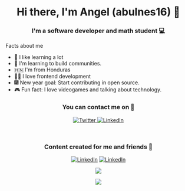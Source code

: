 <h1 align="center"> Hi there, I'm Angel (abulnes16) 👋 </h1>

<h3 align="center"> I'm a software developer and math student 💻</h3>

Facts about me

- :pencil: I like learning a lot 
- :handshake: I'm learning to build communities.
- :honduras: I'm from Honduras 
- :man_technologist: I love frontend development
- :fireworks: New year goal: Start contributing in open source.
- :video_game: Fun fact: I love videogames and talking about technology.


<h3 align="center"><strong>You can contact me on 📱</strong></h3>
<p align="center">
<a href="https://twitter.com/abulnes16" target="_blank"><img alt="Twitter" src="https://img.shields.io/badge/twitter-%231DA1F2.svg?&style=for-the-badge&logo=twitter&logoColor=white" />
</a> 
<a href="https://www.linkedin.com/in/angel-bulnes16/" target="_blank"><img alt="LinkedIn" src="https://img.shields.io/badge/linkedin-%230077B5.svg?&style=for-the-badge&logo=linkedin&logoColor=white" /></a> 
</p>

<br>

<h3 align="center"><strong>Content created for me and friends 🥳</strong></h3>
<p align="center">
<a href="https://medium.com/@abulnes16" target="_blank"><img alt="LinkedIn" src="https://img.shields.io/badge/medium-%2312100E.svg?&style=for-the-badge&logo=medium&logoColor=white?style=for-the-badge" /></a> 
<a href="https://www.youtube.com/c/MacaoTech/videos" target="_blank"><img alt="LinkedIn" src="https://img.shields.io/badge/youtube-%23FF0000.svg?&style=for-the-badge&logo=youtube&logoColor=white" /></a> 

<br/>

<p align='center'>
  <a href="https://github.com/anuraghazra/github-readme-stats">
  <!-- Change the `github-readme-stats.anuraghazra1.vercel.app` to `github-readme-stats.vercel.app`  -->
 <img align="center" src="https://github-readme-stats.anuraghazra1.vercel.app/api/top-langs/?username=abulnes16&layout=compact&count_private=true&theme=vue-dark" />
</a>
</p>

<p align='center'>
  <a href="https://github.com/anuraghazra/github-readme-stats">
  <!-- Change the `github-readme-stats.anuraghazra1.vercel.app` to `github-readme-stats.vercel.app`  -->
  <img align="center" src="https://github-readme-stats.vercel.app/api?username=abulnes16&theme=vue-dark" />
</a>
</p>




[medium]: https://medium.com/@abulnes16
